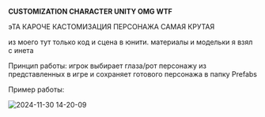 **CUSTOMIZATION CHARACTER UNITY OMG WTF**

эТА КАРОЧЕ КАСТОМИЗАЦИЯ ПЕРСОНАЖА САМАЯ КРУТАЯ

из моего тут только код и сцена в юнити. материалы и модельки я взял с инета

Принцип работы: игрок выбирает глаза/рот персонажу из представленных в игре и сохраняет готового персонажа в папку Prefabs

Пример работы:

![2024-11-30 14-20-09](https://github.com/user-attachments/assets/6391e0e0-c3d8-451c-9297-f1b0e2c2cea7)
